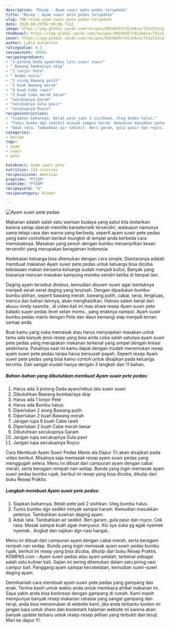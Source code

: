 ```yaml
---
description: "Resep : Ayam suwir pete pedas terupdate"
title: "Resep : Ayam suwir pete pedas terupdate"
slug: 706-resep-ayam-suwir-pete-pedas-terupdate
date: 2020-08-25T02:09:08.712Z
image: https://img-global.cpcdn.com/recipes/0824bd5fc813e6ce/751x532cq70/ayam-suwir-pete-pedas-foto-resep-utama.jpg
thumbnail: https://img-global.cpcdn.com/recipes/0824bd5fc813e6ce/751x532cq70/ayam-suwir-pete-pedas-foto-resep-utama.jpg
cover: https://img-global.cpcdn.com/recipes/0824bd5fc813e6ce/751x532cq70/ayam-suwir-pete-pedas-foto-resep-utama.jpg
author: Lydia Gutierrez
ratingvalue: 4.3
reviewcount: 30564
recipeingredient:
- "3 potong Dada ayamrebus lalu suwir suwir"
- " Bawang bombaisya skip"
- "1 lonjor Pete"
- " Bumbu halus"
- "2 siung Bawang putih"
- "2 buah Bawang merah"
- "8 buah Cabe rawit"
- "2 buah Cabe merah besar"
- "secukupnya Garam"
- "secukupnya Gula pasir"
- "secukupnya Royco"
recipeinstructions:
- "Siapkan bahannya. Belah pete jadi 2 sisihkan. Uleg bumbu halus."
- "Tumis bumbu dgn sedikit minyak sampai harum. Kemudian masukkan petenya. Tambahkan suwiran daging ayam."
- "Aduk rata. Tambahkan air sedikit. Beri garam, gula pasir dan royco. Cek rasa. Masak sampai kuah agak menyusut. Klo sya suka yg agak nyemek nyemek.. Angkat dan sajikan dgn nasi hangat.."
categories:
- Recipe
tags:
- ayam
- suwir
- pete

katakunci: ayam suwir pete 
nutrition: 114 calories
recipecuisine: American
preptime: "PT13M"
cooktime: "PT45M"
recipeyield: "4"
recipecategory: Dinner

---
```



![Ayam suwir pete pedas](https://img-global.cpcdn.com/recipes/0824bd5fc813e6ce/751x532cq70/ayam-suwir-pete-pedas-foto-resep-utama.jpg)

Makanan adalah salah satu warisan budaya yang patut kita lestarikan karena setiap daerah memiliki karasteristik tersendiri, walaupun namanya sama tetapi rasa dan warna yang berbeda, seperti ayam suwir pete pedas yang kami contohkan berikut mungkin di tempat anda berbeda cara memasaknya. Masakan yang penuh dengan bumbu menampilkan kesan tersendiri yang merupakan keragaman Indonesia

Kedekatan keluarga bisa ditemukan dengan cara simple. Diantaranya adalah membuat makanan Ayam suwir pete pedas untuk keluarga bisa dicoba. kebiasaan makan bersama keluarga sudah menjadi kultur, Banyak yang biasanya mencari masakan kampung mereka sendiri ketika di tempat lain.

Daging ayam tersebut direbus, kemudian disuwir-suwir agar bentuknya menjadi serat-serat daging yang terpisah. Dengan dipadukan bumbu-bumbu pilihan, seperti bawang merah, bawang putih, cabai, serai, lengkuas, merica dan bahan lainnya, akan menghasilkan. Halooo salam kenal dari akuuu nindy sasmita , di video kali ini mau share resep Ayam suwir pete balado super pedas level setan moms , yang enaknya nampol. Ayam suwir bumbu pedas manis dengan Pete dan daun kemangi siap menjadi teman santap anda.

Buat kamu yang suka memasak atau harus menyiapkan masakan untuk tamu ada banyak jenis resep yang bisa anda coba salah satunya ayam suwir pete pedas yang merupakan makanan terkenal yang simpel dengan kreasi sederhana. Pasalnya saat ini kamu dapat dengan mudah menemukan resep ayam suwir pete pedas tanpa harus bersusah payah.
Seperti resep Ayam suwir pete pedas yang bisa kamu contoh untuk disajikan pada keluarga tercinta. Dan sangat mudah hanya dengan 3 langkah dan 11 bahan.


<!--inarticleads1-->

##### Bahan-bahan yang dibutuhkan membuat Ayam suwir pete pedas:

1. Harus ada 3 potong Dada ayam/rebus lalu suwir suwir
1. Dibutuhkan  Bawang bombai/sya skip
1. Harus ada 1 lonjor Pete
1. Harus ada  Bumbu halus:
1. Diperlukan 2 siung Bawang putih
1. Diperlukan 2 buah Bawang merah
1. Jangan lupa 8 buah Cabe rawit
1. Diperlukan 2 buah Cabe merah besar
1. Dibutuhkan secukupnya Garam
1. Jangan lupa secukupnya Gula pasir
1. Jangan lupa secukupnya Royco


Cara Membuat Ayam Suwir Pedas Manis ala Dapur Tri akan disajikan pada video berikut. Misalnya saja memasak resep ayam suwir pedas yang menggugah selera. Menu ini dibuat dari campuran ayam dengan cabai merah, serta beragam rempah nan sedap. Bunda yang ingin memasak ayam suwir pedas bumbu rujak, berikut ini resep yang bisa dicoba, dikutip dari buku Resep Praktis. 

<!--inarticleads2-->

##### Langkah membuat  Ayam suwir pete pedas:

1. Siapkan bahannya. Belah pete jadi 2 sisihkan. Uleg bumbu halus.
1. Tumis bumbu dgn sedikit minyak sampai harum. Kemudian masukkan petenya. Tambahkan suwiran daging ayam.
1. Aduk rata. Tambahkan air sedikit. Beri garam, gula pasir dan royco. Cek rasa. Masak sampai kuah agak menyusut. Klo sya suka yg agak nyemek nyemek.. Angkat dan sajikan dgn nasi hangat..


Menu ini dibuat dari campuran ayam dengan cabai merah, serta beragam rempah nan sedap. Bunda yang ingin memasak ayam suwir pedas bumbu rujak, berikut ini resep yang bisa dicoba, dikutip dari buku Resep Praktis. KOMPAS.com - Ayam suwir pedas atau ayam pelalah, terkenal sebagai salah satu kuliner bali. Sajian ini sering ditemukan dalam satu piring nasi campur bali. Panggang ayam sampai kecokelatan, kemudian suwir-suwir daging ayam. 

Demikianlah cara membuat ayam suwir pete pedas yang gampang dan enak. Terima kasih untuk waktu anda untuk membaca artikel makanan ini. Saya yakin anda bisa berkreasi dengan gampang di rumah. Kami masih mempunyai banyak resep makanan rahasia yang sangat gampang dan teruji, anda bisa menemukan di website kami, jika anda terbantu konten ini jangan lupa untuk share dan bookmark halaman website ini karena akan banyak update terbaru untuk resep-resep pilihan yang terbukti dan teruji. Mari ke dapur !!!. 
